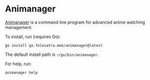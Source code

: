 # Animanager

[Animanager](https://www.felesatra.moe/animanager) is a command line
program for advanced anime watching management.

To install, run (requires Go):

    go install go.felesatra.moe/animanager@latest

The default install path is `~/go/bin/animanager`.

For help, run:

    animanager help
